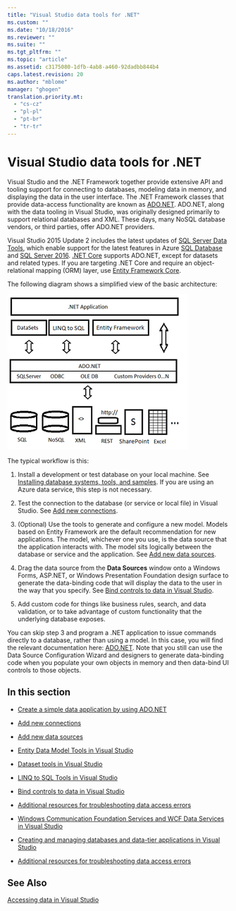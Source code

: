 ```yaml
---
title: "Visual Studio data tools for .NET"
ms.custom: ""
ms.date: "10/18/2016"
ms.reviewer: ""
ms.suite: ""
ms.tgt_pltfrm: ""
ms.topic: "article"
ms.assetid: c3175080-1dfb-4ab8-a460-92dadbb844b4
caps.latest.revision: 20
ms.author: "mblome"
manager: "ghogen"
translation.priority.mt: 
  - "cs-cz"
  - "pl-pl"
  - "pt-br"
  - "tr-tr"
---
```

# Visual Studio data tools for .NET
Visual Studio and the .NET Framework together provide extensive API and tooling support for connecting to databases, modeling data in memory, and displaying the data in the user interface.  The .NET Framework classes that provide data-access functionality are known as [ADO.NET](https://msdn.microsoft.com/en-us/library/e80y5yhx\(v=vs.110\).aspx). ADO.NET, along with the data tooling in Visual Studio, was originally designed primarily to support relational databases and XML. These days,  many NoSQL database vendors, or third parties, offer ADO.NET providers.  
  
 Visual Studio 2015 Update 2 includes the latest updates of            [SQL Server Data Tools](https://msdn.microsoft.com/library/hh272686\(v=vs.103\).aspx), which enable support for the latest features in Azure [SQL Database](https://azure.microsoft.com/en-us/services/sql-database/) and [SQL Server 2016](https://www.microsoft.com/en-us/server-cloud/products/sql-server-2016/). [.NET Core](https://www.dotnetfoundation.org/netcore) supports ADO.NET, except for datasets and related types. If you are targeting .NET Core and require an object-relational mapping (ORM) layer, use [Entity Framework Core](https://msdn.microsoft.com/en-us/data/ef.aspx).  
  
 The following diagram shows a simplified view of  the basic architecture:  
  
 ![ADO.NET Architecture](../datatools/media/raddata-ado.net-architecture-diagram.png "raddata ADO.NET Architecture Diagram")  
  
 The typical workflow is this:  
  
1.  Install a development or test database on your local machine. See [Installing database systems, tools, and samples](../datatools/installing-database-systems--tools--and-samples.md). If you are using an Azure data service, this step is not necessary.  
  
2.  Test the connection to the database (or service or local file) in Visual Studio. See [Add new connections](../datatools/add-new-connections.md).  
  
3.  (Optional) Use the tools to generate and configure a new model. Models based on Entity Framework are the default recommendation for new applications. The model, whichever one you use,  is the data source that the application interacts with. The model sits logically between the database or service and the application.  See [Add new data sources](../datatools/add-new-data-sources.md).  
  
4.  Drag the data source from the **Data Sources** window onto a Windows Forms, ASP.NET, or Windows Presentation Foundation design surface to generate the data-binding code that will display the data to the user in the way that you specify. See [Bind controls to data in Visual Studio](../datatools/bind-controls-to-data-in-visual-studio.md).  
  
5.  Add custom code for things like business rules, search, and data validation, or to take advantage of custom functionality that the underlying database exposes.  
  
 You can skip step 3 and program a .NET application to issue commands directly to a database, rather than using a model. In this case, you will find the relevant documentation here: [ADO.NET](https://msdn.microsoft.com/en-us/library/e80y5yhx\(v=vs.110\).aspx). Note that you still can use the   Data Source Configuration Wizard and designers to generate data-binding code when you populate your own objects in memory and then data-bind UI controls to those objects.  
  
## In this section  
  
-   [Create a simple data application by using ADO.NET](../datatools/create-a-simple-data-application-by-using-ado.net.md)  
  
-   [Add new connections](../datatools/add-new-connections.md)  
  
-   [Add new data sources](../datatools/add-new-data-sources.md)  
  
-   [Entity Data Model Tools in Visual Studio](../datatools/entity-data-model-tools-in-visual-studio.md)  
  
-   [Dataset tools in Visual Studio](../datatools/dataset-tools-in-visual-studio.md)  
  
-   [LINQ to SQL Tools in Visual Studio](../datatools/linq-to-sql-tools-in-visual-studio2.md)  
  
-   [Bind controls to data in Visual Studio](../datatools/bind-controls-to-data-in-visual-studio.md)  
  
-   [Additional resources for troubleshooting data access errors](../datatools/additional-resources-for-troubleshooting-data-access-errors.md)  
  
-   [Windows Communication Foundation Services and WCF Data Services in Visual Studio](../datatools/d56f12cb-e139-4fec-b3e4-488383356642.md)  
  
-   [Creating and managing databases and data-tier applications in Visual Studio](../datatools/creating-and-managing-databases-and-data-tier-applications-in-visual-studio.md)  
  
-   [Additional resources for troubleshooting data access errors](../datatools/additional-resources-for-troubleshooting-data-access-errors.md)  
  
## See Also  
 [Accessing data in Visual Studio](../datatools/accessing-data-in-visual-studio.md)